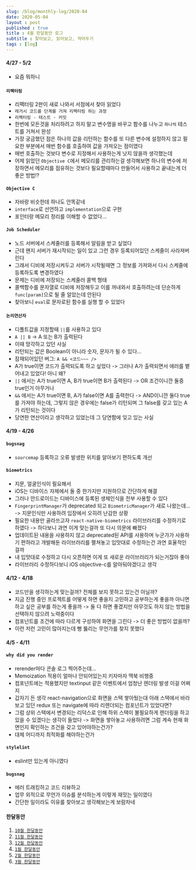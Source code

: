 ```yaml
---
slug: /blog/monthly-log/2020-04
date: 2020-05-04
layout : post
published : true
title : 4월 한달동안 로그
subtitle : 찾아보고, 읽어보고, 적어두기
tags : [log]
---
```

#### 4/27 - 5/2
* 요즘 뭐하니
  
#### `리팩터링`
* 리팩터링 2판이 새로 나와서 서점에서 찾아 읽었다
* `레거시 코드를 단계를 거쳐 리팩터링 하는 과정`
* `리팩터링 - 테스트 - 커밋`
* 한번에 모든것을 처리하려고 하지 말고 변수명을 바꾸고 함수를 나누고 `하나씩` 테스트를 거쳐서 완성
* 가장 궁금했던 점은 하나의 값을 리턴하는 함수를 또 다른 변수에 설정하지 않고 필요한 부분에서 매번 함수를 호출하여 값을 가져오는 점이였다
* 매번 호출하는 것보다 변수로 지정해서 사용하는게 낫지 않을까 생각했는데
* 어제 읽었던 `Objective C`에서 메모리를 관리하는걸 생각해보면 하나의 변수에 저장하면서 메모리를 점유하는 것보다 필요할때마다 만들어서 사용하고 끝내는게 더 좋은 방법!?
  
#### `Objective C`
* 자바랑 비슷한데 하나도 안똑같네
* `interface`로 선언하고 `implementation`으로 구현
* 포인터랑 메모리 정리를 이해할 수 없었다...
  
#### `Job Scheduler`
* 노드 서버에서 스케줄러를 등록해서 알림을 받고 싶었다
* 근데 왠지 서버가 재시작되는 일이 있고 그런 경우 등록되어있던 스케줄이 사라져버린다
* 그래서 디비에 저장시켜두고 서버가 시작될때면 그 정보를 가져와서 다시 스케줄에 등록하도록 변경하였다
* 문제는 디비에 저장되는 스케줄러 콜백 형태
* 콜백함수를 문자열로 디비에 저장해두고 이를 꺼내와서 호출하려는데 단순하게 `func[param]`으로 될 줄 알았는데 안된다
* 찾아보니 `eval`로 문자로된 함수를 실행 할 수 있었다
  
#### `논리연산자`
* 디폴트값을 지정할때 `||`를 사용하고 있다
* `A || B` -> A 또는 B가 출력된다
* 이때 망각하고 있던 사실
* 리턴되는 값은 Boolean이 아니라 숫자, 문자가 될 수 있다...
* 잠재되어있던 버그: `A && <코드~~~ />`
* A가 true이면 코드가 출력되도록 하고 싶었다 -> 그러나 A가 출력되면서 에러를 뱉어내고 있었다! 아니 왜?
* `||` 에서는 A가 true이면 A, B가 true이면 B가 출력된다 -> OR 조건이니깐 둘중 true인거 아무거나
* `&&` 에서는 A가 true이면 B, A가 false이면 A를 출력한다 -> AND이니깐 둘다 true를 가져야 하는데, 그렇지 않은 경우에는 false가 리턴되며 그 false를 갖고 있는 A가 리턴되는 것이다
* 당연한 연산이라고 생각하고 있었는데 그 당연함에 잊고 있는 사실
  
#### 4/19 - 4/26
#### `bugsnag`
* `sourcemap` 등록하고 오류 발생한 위치를 알아보기 편하도록 개선
  
#### `biometrics`
* 지문, 얼굴인식이 필요해서
* iOS는 디바이스 자체에서 둘 중 한가지만 지원하므로 간단하게 해결
* 그러나 안드로이드는 디바이스에 등록된 생체인식을 전부 사용할 수 있다
* `FingerprintManager`가 deprecated 되고 `BiometricManager`가 새로 나왔는데... -> 지문인식만 사용하려 입장에서 오히려 난감한 상황
* 필요한 내용만 골라쓰고자 `react-native-biometrics` 라이브러리를 수정하기로 하였다 -> 하다보니 과연 이게 맞는걸까 또 다시 의문에 빠졌다
* 업데이트된 내용을 사용하지 않고 deprecated된 API를 사용하며 누군가가 사용하기 편하라고 개발해둔 라이브러리를 펼쳐놓고 입맛대로 수정하는건 과연 효율적인 걸까
* 내 입맛대로 수정하고 다시 오픈하면 이게 또 새로운 라이브러리가 되는거잖아 좋아
* 라이브러리 수정하다보니 iOS objective-c를 알아둬야겠다고 생각
  
#### 4/12 - 4/18
* 코드만을 생각하는게 맞는걸까? 전체를 보지 못하고 있는건 아닐까?
* 지금 진행 중인 프로젝트를 어떻게 하면 좋을지 고민하고 공부하는게 좋을까 아니면 하고 싶은 공부를 하는게 좋을까 -> 둘 다 하면 좋겠지만 아무것도 하지 않는 방법을 선택하지 않으려 노력중이다
* 컴포넌트를 조건에 따라 다르게 구성하여 화면을 그린다 -> 더 좋은 방법이 없을까?
* 이런 저런 고민이 많아지는데 뻥 뚫리는 무언가를 찾지 못했다
  
#### 4/5 - 4/11
#### `why did you render`
* rerender마다 콘솔 로그 찍어주는데...
* Memoization 적용이 얼마나 안되어있는지 키자마자 맥북 비행중
* 컴포넌트에는 적용했지만 textinput 같은 이벤트에서 엄청난 렌더링 발생 이걸 어쩌지
* 갑자기 든 생각 react-navigation으로 화면을 스택 쌓아뒀는대 아래 스택에서 바라보고 있던 redux 또는 navigate에 따라 리렌더되는 컴포넌트가 있었다면?
* 그럼 상위 스택에서 변경되는 리덕스로 인해 하위 스택이 불필요하게 렌더링을 하고 있을 수 있겠다는 생각이 들었다 -> 화면을 쌓아놓고 사용하려면 그럼 계속 현재 화면인지 확인하는 조건을 갖고 있어야하는건가?
* 대체 어디까지 최적화를 해야하는건가
  
#### `stylelint`
* eslint만 있는게 아니였다
  
#### `bugsnag`
* 에러 트래킹하고 코드 리뷰하고
* 업무 외적으로 무언가 이슈를 분석하는게 이렇게 재밋는 일이였다
* 간단한 일이라도 이유를 찾아보고 생각해보는게 보람차네
  
#### 한달동안
1. [`10월 한달동안`](https://jiggag.github.io/10%EC%9B%94-%ED%95%9C%EB%8B%AC%EB%8F%99%EC%95%88/)
2. [`11월 한달동안`](https://jiggag.github.io/11%EC%9B%94-%ED%95%9C%EB%8B%AC%EB%8F%99%EC%95%88/)
3. [`12월 한달동안`](https://jiggag.github.io/12%EC%9B%94-%ED%95%9C%EB%8B%AC%EB%8F%99%EC%95%88/)
4. [`1월 한달동안`](https://jiggag.github.io/1%EC%9B%94-%ED%95%9C%EB%8B%AC%EB%8F%99%EC%95%88/)
5. [`2월 한달동안`](https://jiggag.github.io/2%EC%9B%94-%ED%95%9C%EB%8B%AC%EB%8F%99%EC%95%88/)
6. [`3월 한달동안`](https://jiggag.github.io/3%EC%9B%94-%ED%95%9C%EB%8B%AC%EB%8F%99%EC%95%88/)
